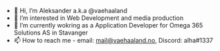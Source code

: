 - 👋 Hi, I’m Aleksander a.k.a @vaehaaland
- 👀 I’m interested in Web Development and media production
- 🌱 I’m currently wokring as a Application Developer for Omega 365 Solutions AS in Stavanger
- 📫 How to reach me - email: mail@vaehaaland.no, Discord: alha#1337 

<!---
thealha/thealha is a ✨ special ✨ repository because its `README.md` (this file) appears on your GitHub profile.
You can click the Preview link to take a look at your changes.
--->
